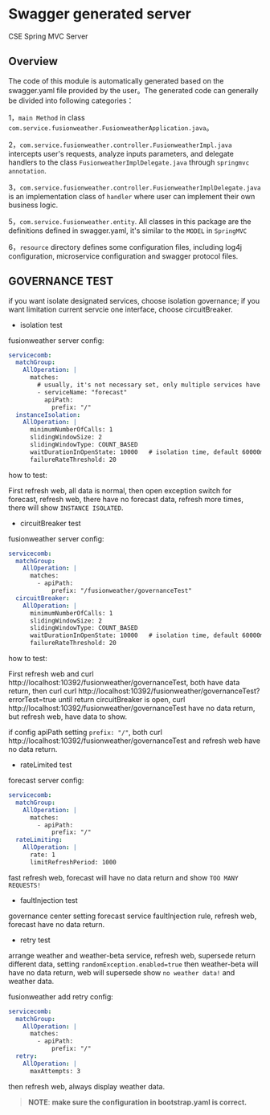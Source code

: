 # Swagger generated server

CSE Spring MVC Server

## Overview

The code of this module is automatically generated based on the swagger.yaml file provided by the user。The generated
code can generally be divided into following categories：

1，`main Method` in class `com.service.fusionweather.FusionweatherApplication.java`。

2，`com.service.fusionweather.controller.FusionweatherImpl.java` intercepts user's requests, analyze inputs parameters,
and delegate handlers to the class `FusionweatherImplDelegate.java` through `springmvc annotation`.

3，`com.service.fusionweather.controller.FusionweatherImplDelegate.java` is an implementation class of `handler` where
user can implement their own business logic.

5，`com.service.fusionweather.entity`. All classes in this package are the definitions defined in swagger.yaml, it's
similar to the `MODEL` in `SpringMVC`

6，`resource` directory defines some configuration files, including log4j configuration, microservice configuration and
swagger protocol files.

## GOVERNANCE TEST

if you want isolate designated services, choose isolation governance; if you want limitation current servcie one
interface, choose circuitBreaker.

* isolation test

fusionweather server config:

```yaml
servicecomb:
  matchGroup:
    AllOperation: |
      matches:
        # usually, it's not necessary set, only multiple services have the same interface, 1.11.3-2021.0.x effect.
        - serviceName: "forecast"
          apiPath:
            prefix: "/"
  instanceIsolation:
    AllOperation: |
      minimumNumberOfCalls: 1
      slidingWindowSize: 2
      slidingWindowType: COUNT_BASED
      waitDurationInOpenState: 10000   # isolation time, default 60000ms
      failureRateThreshold: 20
```

how to test:

First refresh web, all data is normal, then open exception switch for forecast, refresh web, there have no forecast
data, refresh more times, there will show `INSTANCE ISOLATED`.

* circuitBreaker test

fusionweather server config:

```yaml
servicecomb:
  matchGroup:
    AllOperation: |
      matches:
        - apiPath:
            prefix: "/fusionweather/governanceTest"
  circuitBreaker:
    AllOperation: |
      minimumNumberOfCalls: 1
      slidingWindowSize: 2
      slidingWindowType: COUNT_BASED
      waitDurationInOpenState: 10000   # isolation time, default 60000ms
      failureRateThreshold: 20
```

how to test:

First refresh web and curl http://localhost:10392/fusionweather/governanceTest, both have data return, then curl
curl http://localhost:10392/fusionweather/governanceTest?errorTest=true until return circuitBreaker is open, curl
http://localhost:10392/fusionweather/governanceTest have no data return, but refresh web, have data to show.

if config apiPath setting `prefix: "/"`, both curl http://localhost:10392/fusionweather/governanceTest and refresh web
have no data return.

* rateLimited test

forecast server config:

```yaml
servicecomb:
  matchGroup:
    AllOperation: |
      matches:
        - apiPath:
            prefix: "/"
  rateLimiting:
    AllOperation: |
      rate: 1
      limitRefreshPeriod: 1000
```

fast refresh web, forecast will have no data return and show `TOO MANY REQUESTS!`

* faultInjection test

governance center setting forecast service faultInjection rule, refresh web, forecast have no data return.

* retry test

arrange weather and weather-beta service, refresh web, supersede return different data, setting `randomException.enabled=true`
then weather-beta will have no data return, web will supersede show `no weather data!` and weather data.

fusionweather add retry config:

```yaml
servicecomb:
  matchGroup:
    AllOperation: |
      matches:
        - apiPath:
            prefix: "/"
  retry:
    AllOperation: |
      maxAttempts: 3
```

then refresh web, always display weather data.

> **NOTE**:  **make sure the configuration in bootstrap.yaml is correct.**